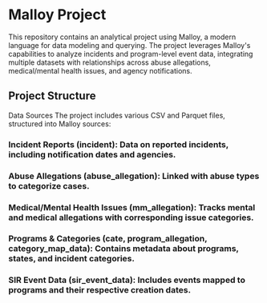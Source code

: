 # Malloy Project
This repository contains an analytical project using Malloy, a modern language for data modeling and querying. The project leverages Malloy's capabilities to analyze incidents and program-level event data, integrating multiple datasets with relationships across abuse allegations, medical/mental health issues, and agency notifications.

## Project Structure
Data Sources
The project includes various CSV and Parquet files, structured into Malloy sources:

### Incident Reports (incident): Data on reported incidents, including notification dates and agencies.
### Abuse Allegations (abuse_allegation): Linked with abuse types to categorize cases.
### Medical/Mental Health Issues (mm_allegation): Tracks mental and medical allegations with corresponding issue categories.
### Programs & Categories (cate, program_allegation, category_map_data): Contains metadata about programs, states, and incident categories.
### SIR Event Data (sir_event_data): Includes events mapped to programs and their respective creation dates.
